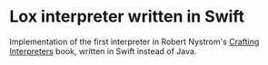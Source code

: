 # Lox interpreter written in Swift

Implementation of the first interpreter in Robert Nystrom's [Crafting Interpreters](https://craftinginterpreters.com/) book, written in Swift instead of Java.

